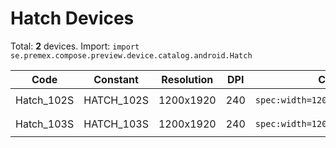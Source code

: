 # Hatch Devices

Total: **2** devices. Import: `import se.premex.compose.preview.device.catalog.android.Hatch`

| Code | Constant | Resolution | DPI | Compose Spec | Preview Usage |
|------|----------|------------|-----|-------------|---------------|
| Hatch_102S | HATCH_102S | 1200x1920 | 240 | `spec:width=1200px,height=1920px,dpi=240` | `@Preview(device = Hatch.HATCH_102S)` |
| Hatch_103S | HATCH_103S | 1200x1920 | 240 | `spec:width=1200px,height=1920px,dpi=240` | `@Preview(device = Hatch.HATCH_103S)` |

<!-- Generated automatically. Do not edit manually. -->
